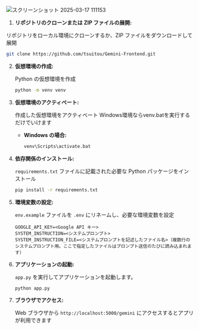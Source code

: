 ![スクリーンショット 2025-03-17 111153](https://github.com/user-attachments/assets/40be2f76-a085-405b-b6d4-02bd7711f137)
 1. **リポジトリのクローンまたは ZIP ファイルの展開:**

  リポジトリをローカル環境にクローンするか、ZIP ファイルをダウンロードして展開

   ```bash
   git clone https://github.com/tsuitou/Gemini-Frontend.git
   ```

2. **仮想環境の作成:**

   Python の仮想環境を作成

   ```bash
   python -m venv venv
   ```

3. **仮想環境のアクティベート:**

   作成した仮想環境をアクティベート
   Windows環境ならvenv.batを実行するだけでいけます

   *   **Windows の場合:**

        ```bash
        venv\Scripts\activate.bat
        ```

4. **依存関係のインストール:**

   `requirements.txt` ファイルに記載された必要な Python パッケージをインストール

   ```bash
   pip install -r requirements.txt
   ```

5. **環境変数の設定:**

   `env.example` ファイルを `.env` にリネームし、必要な環境変数を設定

   ```
   GOOGLE_API_KEY=<Google API キー>
   SYSTEM_INSTRUCTION=<システムプロンプト>
   SYSTEM_INSTRUCTION_FILE=<システムプロンプトを記述したファイル名>（複数行のシステムプロンプト用。ここで指定したファイルはプロンプト送信のたびに読み込まれます）
   ```

6. **アプリケーションの起動:**

   `app.py` を実行してアプリケーションを起動します。

   ```bash
   python app.py
   ```


7. **ブラウザでアクセス:**

   Web ブラウザから `http://localhost:5000/gemini` にアクセスするとアプリが利用できます
